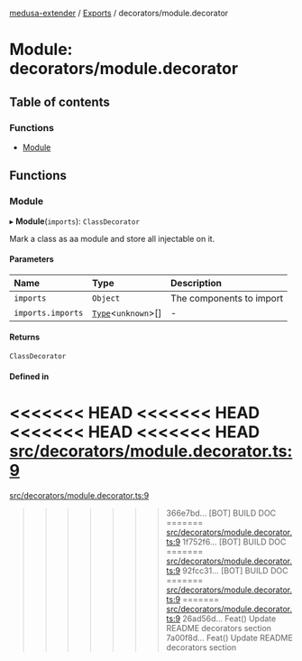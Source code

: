 [medusa-extender](../README.md) / [Exports](../modules.md) / decorators/module.decorator

# Module: decorators/module.decorator

## Table of contents

### Functions

- [Module](decorators_module_decorator.md#module)

## Functions

### Module

▸ **Module**(`imports`): `ClassDecorator`

Mark a class as aa module and store all injectable on it.

#### Parameters

| Name | Type | Description |
| :------ | :------ | :------ |
| `imports` | `Object` | The components to import |
| `imports.imports` | [`Type`](../interfaces/types.Type.md)<`unknown`\>[] | - |

#### Returns

`ClassDecorator`

#### Defined in

<<<<<<< HEAD
<<<<<<< HEAD
<<<<<<< HEAD
<<<<<<< HEAD
[src/decorators/module.decorator.ts:9](https://github.com/adrien2p/medusa-extender/blob/89f7223/src/decorators/module.decorator.ts#L9)
=======
[src/decorators/module.decorator.ts:9](https://github.com/adrien2p/medusa-extender/blob/23cd201/src/decorators/module.decorator.ts#L9)
>>>>>>> 366e7bd... [BOT] BUILD DOC
=======
[src/decorators/module.decorator.ts:9](https://github.com/adrien2p/medusa-extender/blob/0490090/src/decorators/module.decorator.ts#L9)
>>>>>>> 1f752f6... [BOT] BUILD DOC
=======
[src/decorators/module.decorator.ts:9](https://github.com/adrien2p/medusa-extender/blob/7e89c01/src/decorators/module.decorator.ts#L9)
>>>>>>> 92fcc31... [BOT] BUILD DOC
=======
[src/decorators/module.decorator.ts:9](https://github.com/adrien2p/medusa-extender/blob/7e89c01/src/decorators/module.decorator.ts#L9)
=======
[src/decorators/module.decorator.ts:9](https://github.com/adrien2p/medusa-extender/blob/89f7223/src/decorators/module.decorator.ts#L9)
>>>>>>> 26ad56d... Feat() Update README decorators section
>>>>>>> 7a00f8d... Feat() Update README decorators section
